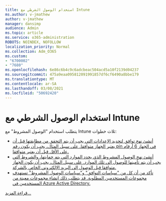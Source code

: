 ```yaml
---
title: استخدام الوصول الشرطي مع Intune
ms.author: v-jmathew
author: v-jmathew
manager: dansimp
audience: Admin
ms.topic: article
ms.service: o365-administration
ROBOTS: NOINDEX, NOFOLLOW
localization_priority: Normal
ms.collection: Adm_O365
ms.custom:
- "6700002"
- "7680"
ms.openlocfilehash: 6e86c6b4c9c6adcbeac504acd5a10f2139d04237
ms.sourcegitcommit: 475a9eaa095812091991857df6cf6490a8bbe179
ms.translationtype: MT
ms.contentlocale: ar-SA
ms.lasthandoff: 03/08/2021
ms.locfileid: "50692420"
---
```

# <a name="using-conditional-access-with-intune"></a>استخدام الوصول الشرطي مع Intune

يتطلب استخدام "الوصول المشروط" مع Intune ثلاث خطوات:

- [أنشئ نهج توافق لتحديد الإعدادات التي يجب أن يتم التحقق من مطابقتها قبل أن يعتبر الجهاز متوافقا. على سبيل المثال، يجب أن يكون رقم pin في الجهاز 6 أرقام على الأقل قبل أن يعتبر متوافقا.](https://docs.microsoft.com/mem/intune/protect/create-compliance-policy)
- [أنشئ نهج الوصول المشروط الذي يحدد الموارد التي يتم حمايتها، والشروط التي يجب أن يتم تأمينها للوصول إلى تلك الموارد. على سبيل المثال، يجب أن يكون الجهاز متوافقا قبل الوصول إلى البريد الإلكتروني الخاص بالشركة.](https://docs.microsoft.com/mem/intune/protect/tutorial-protect-email-on-unmanaged-devices#create-conditional-access-policies)
- [تأكد من أن كل من "سياسات التوافق" و"سياسات الوصول المشروط" تستهدف مجموعات المستخدمين المطلوبة. قد يتطلب ذلك إنشاء مجموعات معينة من المستخدمين في Azure Active Directory.](https://docs.microsoft.com/troubleshoot/mem/intune/troubleshoot-conditional-access)

[قراءة المزيد...](https://docs.microsoft.com/mem/intune/protect/device-compliance-get-started)
